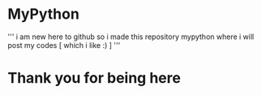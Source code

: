 # MyPython
''' i am new here to github so i made this repository mypython where i will post my codes [ which i like :) ] '''
# Thank you for being here
